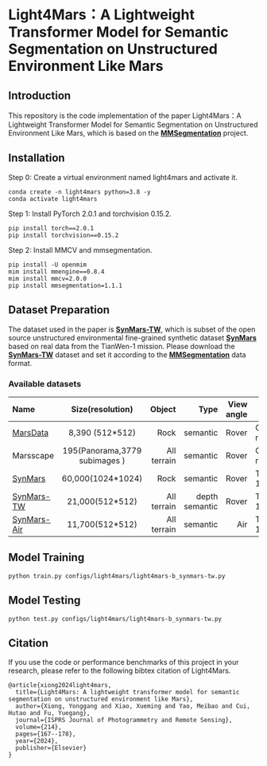 # Light4Mars：A Lightweight Transformer Model for Semantic Segmentation on Unstructured Environment Like Mars

## Introduction
This repository is the code implementation of the paper Light4Mars：A Lightweight Transformer Model for Semantic Segmentation on Unstructured Environment Like Mars, which is based on the [**MMSegmentation**](https://github.com/open-mmlab/mmsegmentation) project.

## Installation

Step 0: Create a virtual environment named light4mars and activate it.
```
conda create -n light4mars python=3.8 -y
conda activate light4mars
```

Step 1: Install PyTorch 2.0.1 and torchvision 0.15.2.
```
pip install torch==2.0.1
pip install torchvision==0.15.2
```

Step 2: Install MMCV and mmsegmentation.
```
pip install -U openmim
mim install mmengine==0.8.4
mim install mmcv=2.0.0
pip install mmsegmentation=1.1.1
```

## Dataset Preparation
The dataset used in the paper is [**SynMars-TW**](https://github.com/CVIR-Lab/SynMars/tree/SynMars-TW), which is subset of the open source unstructured environmental fine-grained synthetic dataset [**SynMars**](https://github.com/CVIR-Lab/SynMars) based on real data from the TianWen-1 mission. Please download the [**SynMars-TW**](https://github.com/CVIR-Lab/SynMars/tree/SynMars-TW) dataset and set it according to the [**MMSegmentation**](https://github.com/open-mmlab/mmsegmentation) data format.
### Available datasets
| Name | Size(resolution) | Object |  Type | View angle | Bsed Mission |
| :--------- | :---------:  | ---------: | ---------:| ---------: |--------- |
| [MarsData](https://github.com/CVIR-Lab/MarsData) | 8,390 (512*512)      | Rock  | semantic  |Rover  | Curiosity rover  |
| Marsscape    | 195(Panorama,3779 subimages ) |  All terrain | semantic  | Rover   | Curiosity rover  |
| [SynMars](https://github.com/CVIR-Lab/SynMars/tree/master) | 60,000(1024*1024)     | Rock   | semantic| Rover  | TianWen-1  |
| [SynMars-TW](https://github.com/CVIR-Lab/SynMars/tree/SynMars-TW) | 21,000(512*512)     | All terrain  | depth semantic | Rover | TianWen-1  |
| [SynMars-Air](https://github.com/CVIR-Lab/SynMars/tree/SynMars-Air) | 11,700(512*512)  | All terrain  | semantic | Air  | TianWen-1  |
## Model Training
```
python train.py configs/light4mars/light4mars-b_synmars-tw.py
```
## Model Testing
```
python test.py configs/light4mars/light4mars-b_synmars-tw.py
```
## Citation

If you use the code or performance benchmarks of this project in your research, please refer to the following bibtex citation of Light4Mars.
```
@article{xiong2024light4mars,
  title={Light4Mars: A lightweight transformer model for semantic segmentation on unstructured environment like Mars},
  author={Xiong, Yonggang and Xiao, Xueming and Yao, Meibao and Cui, Hutao and Fu, Yuegang},
  journal={ISPRS Journal of Photogrammetry and Remote Sensing},
  volume={214},
  pages={167--178},
  year={2024},
  publisher={Elsevier}
}
```

